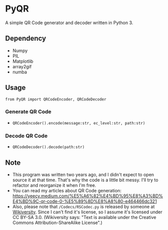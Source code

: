 # PyQR
A simple QR Code generator and decoder written in Python 3.

## Dependency
+ Numpy
+ PIL
+ Matplotlib
+ array2gif
+ numba

## Usage
`from PyQR import QRCodeEncoder, QRCodeDecoder`
### Generate QR Code
+ `QRCodeEncoder().encode(message:str, ec_level:str, path:str)`
### Decode QR Code
+ `QRCodeDecoder().decode(path:str)`

## Note
+ This program was written two years ago, and I didn't expect to open source it at that time. That's why the code is a little bit messy. I'll try to refactor and reorganize it when I'm free.
+ You can read my articles about QR Code generation: https://yeecy.medium.com/%E5%A6%82%E4%BD%95%E8%A3%BD%E4%BD%9C-qr-code-0-%E5%89%8D%E8%A8%80-e464466dc321
+ Also, please note that `/Codecs/RSCodec.py` is released by someone at [Wikiversity](https://en.wikiversity.org/wiki/Reed%E2%80%93Solomon_codes_for_coders). Since I can't find it's license, so I assume it's licensed under CC BY-SA 3.0. (Wikiversity says: "Text is available under the Creative Commons Attribution-ShareAlike License".)
